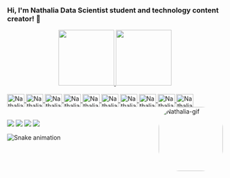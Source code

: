 ### **Hi, I'm Nathalia Data Scientist student and technology content creator!** 👋


<div align="center">
  <a href="https://github.com/NathaliaSutto">
  <img height="130em" src="https://github-readme-stats.vercel.app/api?username=NathaliaSutto&show_icons=true&theme=radical&include_all_commits=true&count_private=true"/>
  <img height="130em" src="https://github-readme-stats.vercel.app/api/top-langs/?username=NathaliaSutto&layout=compact&langs_count=7&theme=radical"/>   
</div>
  
<div style="display: inline_block"><br>
  <img align="center" alt="Nathalia-Python" height="30" width="40" src="https://cdn.jsdelivr.net/gh/devicons/devicon/icons/python/python-original.svg">
  <img align="center" alt="Nathalia-HTML" height="30" width="40" src="https://cdn.jsdelivr.net/gh/devicons/devicon/icons/html5/html5-original.svg">
  <img align="center" alt="Nathalia-Anaconda" height="30" width="40" src="https://cdn.jsdelivr.net/gh/devicons/devicon/icons/anaconda/anaconda-original.svg">
  <img align="center" alt="Nathalia-Jupyter" height="30" width="40" src="https://cdn.jsdelivr.net/gh/devicons/devicon/icons/jupyter/jupyter-original.svg" /">
  <img align="center" alt="Nathalia-javascript" height="30" width="40" src="https://cdn.jsdelivr.net/gh/devicons/devicon/icons/javascript/javascript-original.svg">
  <img align="center" alt="Nathalia-mysql" height="30" width="40" src="https://cdn.jsdelivr.net/gh/devicons/devicon/icons/mysql/mysql-original.svg" /">
  <img align="center" alt="Nathalia-MongoDB" height="30" width="40" src="https://cdn.jsdelivr.net/gh/devicons/devicon/icons/mongodb/mongodb-original.svg" /">
  <img align="center" alt="Nathalia-Canva" height="30" width="40" src="https://cdn.jsdelivr.net/gh/devicons/devicon/icons/canva/canva-original.svg" /" /">
  <img align="center" alt="Nathalia-Pandas" height="30" width="40" src="https://cdn.jsdelivr.net/gh/devicons/devicon/icons/pandas/pandas-original.svg" /">
  <img align="center" alt="Nathalia-PB" height="30" width="40" src="https://img.icons8.com/color/452/power-bi.png" /">
  <img align="right" alt="Nathalia-gif" height="150" style="border-radius:50px;" src="https://media.giphy.com/media/ART5zy3bafRbeY7Hni/giphy.gif">
</div>

## 

  
<div> 
  <a href="https://www.instagram.com/nathaliasutto/" target="_blank"><img src="https://img.shields.io/badge/-Instagram-%23E4405F?style=for-the-badge&logo=instagram&logoColor=white" target="_blank"></a>
  <a href = "mailto:nathaliamsutto@gmail.com"><img src="https://img.shields.io/badge/-Gmail-%23333?style=for-the-badge&logo=gmail&logoColor=white" target="_blank"></a>
  <a href="https://www.linkedin.com/in/nathaliasutto/" target="_blank"><img src="https://img.shields.io/badge/-LinkedIn-%230077B5?style=for-the-badge&logo=linkedin&logoColor=white" target="_blank"></a>
  <a href="https://medium.com/@nathaliamsutto" target="_blank"><img src="https://img.shields.io/badge/Medium-12100E?style=for-the-badge&logo=medium&logoColor=white" target="_blank"></a> 
 
  ![Snake animation](https://github.com/NathaliaSutto/NathaliaSutto/blob/output/github-contribution-grid-snake.svg)
 
</div>

  
